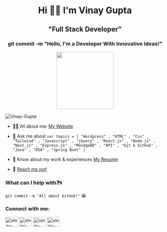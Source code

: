 <h1 align="center">Hi 👋🏻 I'm Vinay Gupta</h1>

<h2 align="center">"Full Stack Developer"</h2>

<h3 align="center">git commit -m "Hello, I'm a Developer With Innovative Ideas!"</h3>

 <p align="center"><img src="https://avatars.githubusercontent.com/u/97550931?s=400&u=0e883df8d8f2d903ed1dc84216bb5095bfad08b4&v=4" width=180 Height=180 ></p>

<p align="left"> <img src="https://komarev.com/ghpvc/?username=vinaygupta24&label=Profile%20views&color=0e75b6&style=flat" alt="Vinay-Gupta" /> </p>

- 👨‍💻 All about me: [My Website](https://vinaygupta24.github.io/Vinaygupta_Portfolio/)

- 💬 Ask me about ``` var topics = [ "Wordpress" , "HTML" , "Css" , "Tailwind" , "Javascript" , "jQuery" , "React.js" , "Node.js" , "Next.js" , "Express.js" , "MondgoDB" , "API" , "Git & GitHub" , "Java" , "DSA" , "Spring Boot" ] ```

- 📄 Know about my work & experiences [My Resume](https://drive.google.com/drive/folders/1EHy2DozX9eJq5JM8NdKHNL8P2Pr2a8uQ)
- 📧 [Reach me out!](mailto:guptavinay0289@gmail.com)

### What can I help with:question::cyclone:
<code>git commit -m "All about GitHub!"</code> :grin:

<h3 align="left">Connect with me:</h3>
<p align="left">
<a href="https://www.linkedin.com/in/vinaygupta24/" target="blank"><img align="center" src="https://raw.githubusercontent.com/rahuldkjain/github-profile-readme-generator/master/src/images/icons/Social/linked-in-alt.svg" alt="vinay-gupta" height="30" width="40" /></a>
<a href="https://github.com/vinaygupta24/vinaygupta24" target="blank"><img align="center" src="https://raw.githubusercontent.com/rahuldkjain/github-profile-readme-generator/master/src/images/icons/Social/github.svg" alt="vinay-gupta" height="30" width="40" /></a>
<a href="https://twitter.com/vinaygupta24__" target="blank"><img align="center" src="https://raw.githubusercontent.com/rahuldkjain/github-profile-readme-generator/master/src/images/icons/Social/twitter.svg" alt="vinay-gupta" height="30" width="40" /></a>
<a href="https://www.instagram.com/vinaygupta24_/" target="blank"><img align="center" src="https://raw.githubusercontent.com/rahuldkjain/github-profile-readme-generator/master/src/images/icons/Social/instagram.svg" alt="vinay-gupta" height="30" width="40" /></a>
</p>
